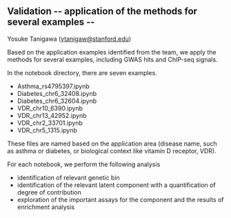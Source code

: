 ## Validation -- application of the methods for several examples --

Yosuke Tanigawa (ytanigaw@stanford.edu)

Based on the application examples identified from the team, we apply the methods for several examples, including GWAS hits and ChIP-seq signals.

In the notebook directory, there are seven examples. 

- Asthma_rs4795397.ipynb
- Diabetes_chr6_32408.ipynb
- Diabetes_chr6_32604.ipynb
- VDR_chr10_6390.ipynb
- VDR_chr13_42952.ipynb
- VDR_chr2_33701.ipynb
- VDR_chr5_1315.ipynb

These files are named based on the application area (disease name, such as asthma or diabetes, or biological context like vitamin D receptor, VDR).

For each notebook, we perform the following analysis

- identification of relevant genetic bin
- identification of the relevant latent component with a quantification of degree of contribution
- exploration of the important assays for the component and the results of enrichment analysis



